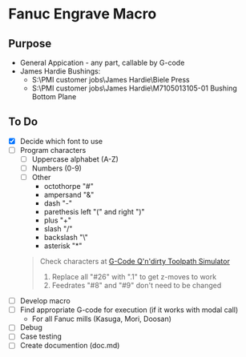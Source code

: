 # Fanuc Engrave Macro

## Purpose
  - General Appication - any part, callable by G-code
  - James Hardie Bushings:
    - S:\PMI customer jobs\James Hardie\Biele Press
    - S:\PMI customer jobs\James Hardie\M7105013105-01 Bushing Bottom Plane

## To Do
  - [X] Decide which font to use
  - [ ] Program characters
    - [ ] Uppercase alphabet (A-Z)
    - [ ] Numbers (0-9)
    - [ ] Other
      - octothorpe "#"
      - ampersand "&"
      - dash "-"
      - parethesis left "(" and right ")"
      - plus "+"
      - slash "/"
      - backslash "\\"
      - asterisk "*"
    > Check characters at [G-Code Q'n'dirty Toolpath Simulator](https://nraynaud.github.io/webgcode/)
    > 1) Replace all "#26" with ".1" to get z-moves to work
    > 2) Feedrates "#8" and "#9" don't need to be changed
  - [ ] Develop macro
  - [ ] Find appropriate G-code for execution (if it works with modal call)
    - For all Fanuc mills (Kasuga, Mori, Doosan)
  - [ ] Debug
  - [ ] Case testing
  - [ ] Create documention (doc.md)
